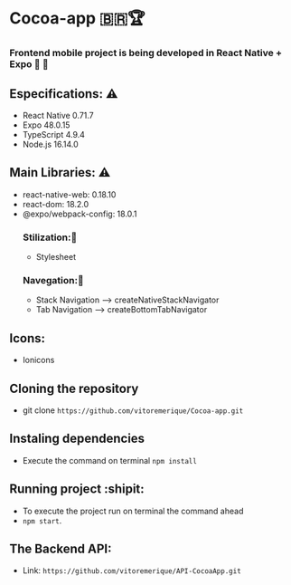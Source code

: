 # Cocoa-app :brazil::trophy:
### Frontend mobile project is being developed in React Native + Expo :camera_flash: :orangutan:


## Especifications: 	:warning:
- React Native 0.71.7
- Expo 48.0.15
- TypeScript 4.9.4
- Node.js 16.14.0

## Main Libraries: :warning:
- react-native-web: 0.18.10
- react-dom: 18.2.0
- @expo/webpack-config: 18.0.1
  ### Stilization::orangutan:
  - Stylesheet
  ### Navegation::orangutan:
  - Stack Navigation --> createNativeStackNavigator
  - Tab Navigation --> createBottomTabNavigator 
## Icons:
- Ionicons

## Cloning the repository
- git clone ```https://github.com/vitoremerique/Cocoa-app.git```

## Instaling dependencies
- Execute the command on terminal 
```npm install```
## Running project :shipit: 
- To execute the project run on terminal the command ahead
- ```npm start```.
## The Backend API:
- Link: ```https://github.com/vitoremerique/API-CocoaApp.git```
